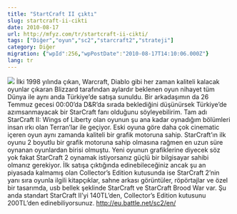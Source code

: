 ```yaml
---
title: "StartCraft II çıktı"
slug: startcraft-ii-cikti
date: 2010-08-17
url: http://mfyz.com/tr/startcraft-ii-cikti/
tags: ["Diğer","oyun","sc2","starcraft2","strateji"]
category: Diğer
migration: {"wpId":256,"wpPostDate":"2010-08-17T14:10:06.000Z"}
lang: tr
---
```


![](/images/archive/tr/2010/08/starcraft2.jpg) İlki 1998 yılında çıkan, Warcraft, Diablo gibi her zaman kaliteli kalacak oyunlar çıkaran Blizzard tarafından aylardır beklenen oyun nihayet tüm Dünya ile aynı anda Türkiye’de satışa sunuldu. Bir arkadaşımın da 26 Temmuz gecesi 00:00’da D&R’da sırada beklediğini düşünürsek Türkiye’de azımsanmayacak bir StarCraft fanı olduğunu söyleyebilirim. Tam adı StarCraft II: Wings of Liberty olan oyunun şu ana kadar oynadığım bölümleri insan ırkı olan Terran’lar ile geçiyor. Eski oyuna göre daha çok cinematic içeren oyun aynı zamanda kaliteli bir grafik motoruna sahip. StarCraft’ın ilk oyunu 2 boyutlu bir grafik motoruna sahip olmasına rağmen en uzun süre oynanan oyunlardan birisi olmuştu. Yeni oyunun grafiklerine diyecek söz yok fakat StarCraft 2 oynamak istiyorsanız güçlü bir bilgisayar sahibi olmanız gerekiyor. İlk satışa çıktığında edinebileceğiniz ancak şu an piyasada kalmamış olan Collector’s Edition kutusunda ise StarCraft 2’nin yanı sıra oyunla ilgili kitapçıklar, sahne arkası görüntüler, röpörtajlar ve özel bir tasarımda, usb bellek şeklinde StarCraft ve StarCraft Brood War var. Şu anda standart StarCraft II’yi 140TL’den, Collector’s Edition kutusunu 200TL’den edinebiliyorsunuz. http://eu.battle.net/sc2/en/